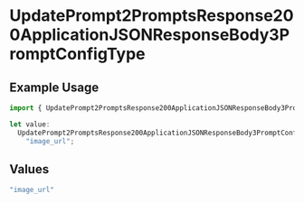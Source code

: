 # UpdatePrompt2PromptsResponse200ApplicationJSONResponseBody3PromptConfigType

## Example Usage

```typescript
import { UpdatePrompt2PromptsResponse200ApplicationJSONResponseBody3PromptConfigType } from "@orq-ai/node/models/operations";

let value:
  UpdatePrompt2PromptsResponse200ApplicationJSONResponseBody3PromptConfigType =
    "image_url";
```

## Values

```typescript
"image_url"
```